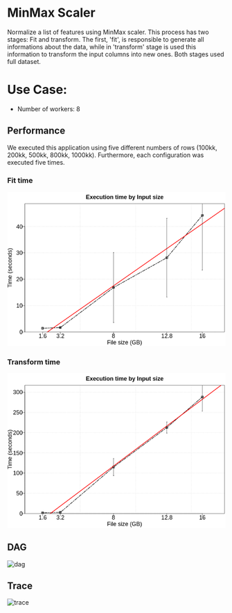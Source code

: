 # MinMax Scaler

Normalize a list of features using MinMax scaler. This process has two stages: Fit and transform.  The first, 'fit', is responsible to generate all informations about the data, while in 'transform' stage is used this information to transform the input columns into new ones. Both stages used full dataset.


# Use Case:

 - Number of workers: 8




## Performance

We executed this application using five different numbers of rows (100kk, 200kk, 500kk, 800kk, 1000kk). Furthermore, each configuration was executed five times. 

### Fit time



![time_per_size](./time_per_size_fit.png)


### Transform time


![time_per_size](./time_per_size_transform.png)


## DAG

![dag](./dag.png)


## Trace

![trace](./trace.png)


